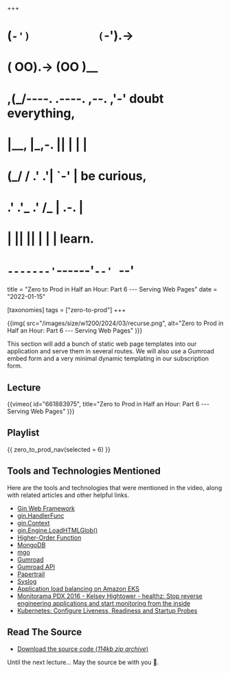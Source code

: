 +++
#   (`-')           (`-').->
#   ( OO).->        (OO )__
# ,(_/----. .----. ,--. ,'-' doubt everything,
# |__,    |\_,-.  ||  | |  |
#  (_/   /    .' .'|  `-'  | be curious,
#  .'  .'_  .'  /_ |  .-.  |
# |       ||      ||  | |  | learn.
# `-------'`------'`--' `--'

title = "Zero to Prod in Half an Hour: Part 6 --- Serving Web Pages"
date = "2022-01-15"

[taxonomies]
tags = ["zero-to-prod"]
+++

{{img(
  src="/images/size/w1200/2024/03/recurse.png",
  alt="Zero to Prod in Half an Hour: Part 6 --- Serving Web Pages"
)}}

This section will add a bunch of static web page templates into our application
and serve them in several routes. We will also use a Gumroad embed form and a
very minimal dynamic templating in our subscription form.

## Lecture

{{vimeo(
  id="661883975",
  title="Zero to Prod in Half an Hour: Part 6 --- Serving Web Pages"
)}}

## Playlist

{{ zero_to_prod_nav(selected = 6) }}

## Tools and Technologies Mentioned

Here are the tools and technologies that were mentioned in the video, along with
related articles and other helpful links.

* [Gin Web Framework](https://gin-gonic.com/)
* [gin.HandlerFunc](https://pkg.go.dev/github.com/gin-gonic/gin#HandlerFunc)
* [gin.Context](https://pkg.go.dev/github.com/gin-gonic/gin#Context)
* [gin.Engine.LoadHTMLGlob()](https://pkg.go.dev/github.com/gin-gonic/gin#Engine.LoadHTMLGlob)
* [Higher-Order Function](https://en.wikipedia.org/wiki/Higher-order_function)
* [MongoDB](https://www.mongodb.com/)
* [mgo](https://pkg.go.dev/github.com/globalsign/mgo)
* [Gumroad](https://gumroad.com/)
* [Gumroad API](https://app.gumroad.com/api)
* [Papertrail](https://www.papertrail.com/)
* [Syslog](https://en.wikipedia.org/wiki/Syslog)
* [Application load balancing on Amazon EKS](https://docs.aws.amazon.com/eks/latest/userguide/alb-ingress.html)
* [Monitorama PDX 2016 - Kelsey Hightower - healthz: Stop reverse engineering applications and start monitoring from the inside](https://vimeo.com/173610242)
* [Kubernetes: Configure Liveness, Readiness and Startup Probes](https://kubernetes.io/docs/tasks/configure-pod-container/configure-liveness-readiness-startup-probes/)

## Read The Source

* [Download the source code (*114kb zip
  archive*)](https://assets.zerotohero.dev/zero-to-prod-in-30/zero-to-prod-in-30.zip)

Until the next lecture... May the source be with you 🦄.
